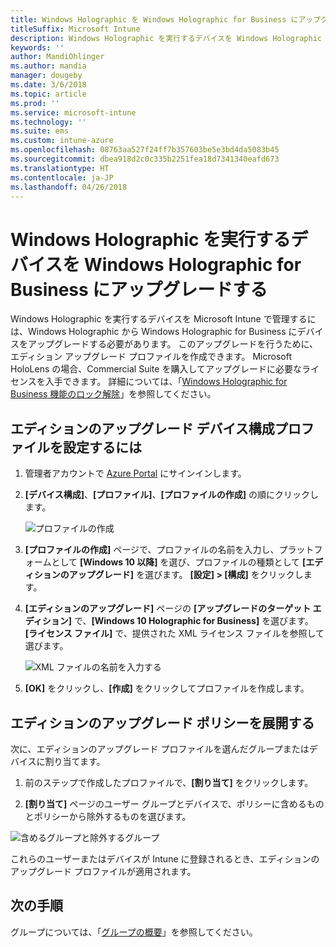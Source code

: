 ```yaml
---
title: Windows Holographic を Windows Holographic for Business にアップグレードする
titleSuffix: Microsoft Intune
description: Windows Holographic を実行するデバイスを Windows Holographic for Business にアップグレードする方法について説明します
keywords: ''
author: MandiOhlinger
ms.author: mandia
manager: dougeby
ms.date: 3/6/2018
ms.topic: article
ms.prod: ''
ms.service: microsoft-intune
ms.technology: ''
ms.suite: ems
ms.custom: intune-azure
ms.openlocfilehash: 08763aa527f24ff7b357603be5e3bd4da5083b45
ms.sourcegitcommit: dbea918d2c0c335b2251fea18d7341340eafd673
ms.translationtype: HT
ms.contentlocale: ja-JP
ms.lasthandoff: 04/26/2018
---
```

# <a name="upgrade-devices-running-windows-holographic-to-windows-holographic-for-business"></a>Windows Holographic を実行するデバイスを Windows Holographic for Business にアップグレードする


Windows Holographic を実行するデバイスを Microsoft Intune で管理するには、Windows Holographic から Windows Holographic for Business にデバイスをアップグレードする必要があります。 このアップグレードを行うために、エディション アップグレード プロファイルを作成できます。 Microsoft HoloLens の場合、Commercial Suite を購入してアップグレードに必要なライセンスを入手できます。 詳細については、「[Windows Holographic for Business 機能のロック解除](https://docs.microsoft.com/en-us/hololens/hololens-upgrade-enterprise)」を参照してください。

## <a name="to-set-up-an-edition-upgrade-device-configuration-profile"></a>エディションのアップグレード デバイス構成プロファイルを設定するには

1. 管理者アカウントで [Azure Portal](https://portal.azure.com) にサインインします。


2.  **[デバイス構成]**、**[プロファイル]**、**[プロファイルの作成]** の順にクリックします。

    ![プロファイルの作成](media/Holographic-create-profile.png)

3.  **[プロファイルの作成]** ページで、プロファイルの名前を入力し、プラットフォームとして **[Windows 10 以降]** を選び、プロファイルの種類として **[エディションのアップグレード]** を選びます。 **[設定] > [構成]** をクリックします。

5. **[エディションのアップグレード]** ページの **[アップグレードのターゲット エディション]** で、**[Windows 10 Holographic for Business]** を選びます。 **[ライセンス ファイル]** で、提供された XML ライセンス ファイルを参照して選びます。

    ![XML ファイルの名前を入力する](media/Holographic-edition-upgrade.png)
 
5.  **[OK]** をクリックし、**[作成]** をクリックしてプロファイルを作成します。


## <a name="deploy-the-edition-upgrade-policy"></a>エディションのアップグレード ポリシーを展開する

次に、エディションのアップグレード プロファイルを選んだグループまたはデバイスに割り当てます。

1. 前のステップで作成したプロファイルで、**[割り当て]** をクリックします。

2. **[割り当て]** ページのユーザー グループとデバイスで、ポリシーに含めるものとポリシーから除外するものを選びます。

![含めるグループと除外するグループ](media/Holographic-groups.PNG)

これらのユーザーまたはデバイスが Intune に登録されるとき、エディションのアップグレード プロファイルが適用されます。 

## <a name="next-steps"></a>次の手順

グループについては、「[グループの概要](get-started-groups.md)」を参照してください。


